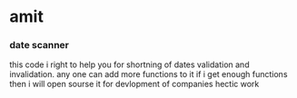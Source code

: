 # amit
<h3>date scanner</h3>
<p>this code i right to help you for shortning of dates validation and invalidation.
any one can add more functions to it if i get enough functions then i will open sourse it for 
devlopment of companies hectic work</p>
